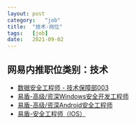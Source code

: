 ```yaml
---
layout:	post
category:	"job"
title:	"技术-岗位"
tags:	[job]
date:	2021-09-02
---
```

## 网易内推职位类别：技术
- [数据安全工程师 - 技术保障部003](http://mobile.bole.netease.com/bole/boleDetail?id=33816&employeeId=346f03c3cda5f04c&key=all)
- [易盾-高级/资深Windows安全开发工程师](http://mobile.bole.netease.com/bole/boleDetail?id=22521&employeeId=346f03c3cda5f04c&key=all)
- [易盾-高级/资深Android安全工程师](http://mobile.bole.netease.com/bole/boleDetail?id=4889&employeeId=346f03c3cda5f04c&key=all)
- [易盾-安全工程师（IOS）](http://mobile.bole.netease.com/bole/boleDetail?id=15976&employeeId=346f03c3cda5f04c&key=all)
